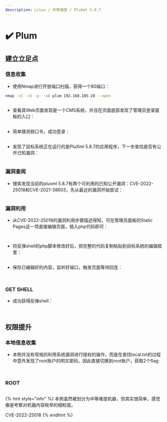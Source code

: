 ```yaml
---
description: Linux / 中等难度 / PluXml 5.8.7
---
```


# ✔️ Plum

## 建立立足点

### 信息收集

* 使用Nmap进行开放端口扫描，获得一个80端口：

```bash
nmap -sC -sV -p- -oA plum 192.168.185.28 --open
```

<figure><img src="../.gitbook/assets/1 (1) (1) (1) (1) (1) (1) (1) (1) (1).png" alt=""><figcaption></figcaption></figure>

* 查看其Web页面发现是一个CMS系统，并且在页面底部发现了管理员登录面板的入口：

<figure><img src="../.gitbook/assets/2 (1) (1) (1) (1) (1) (1) (1) (1) (1) (1).png" alt=""><figcaption></figcaption></figure>

* 简单猜测弱口令，成功登录：

<figure><img src="../.gitbook/assets/3 (1) (1) (1) (1) (1) (1) (1).png" alt=""><figcaption></figcaption></figure>

* 发现了目标系统正在运行的是PluXml 5.8.7的应用程序，下一步查找是否有公开已知漏洞：

<figure><img src="../.gitbook/assets/4 (1) (1) (1) (1) (1) (1) (1) (1).png" alt=""><figcaption></figcaption></figure>

### 漏洞查阅

* 搜索发现当前的pluxml 5.8.7有两个可利用的已知公开漏洞：CVE-2022-25018和CVE-2021-38603，先从最近的漏洞开始尝试：

<figure><img src="../.gitbook/assets/5 (1) (1) (1) (1) (1) (1) (1) (1).png" alt=""><figcaption></figcaption></figure>

### 漏洞利用

* 从CVE-2022-25018的漏洞利用步骤描述得知，可在管理员面板的Static Pages这一项直接编辑页面，插入php代码即可：

<figure><img src="../.gitbook/assets/6 (1) (1) (1) (1) (1) (1) (1) (1).png" alt=""><figcaption></figcaption></figure>

<figure><img src="../.gitbook/assets/7 (1) (1) (1) (1) (1) (1) (1).png" alt=""><figcaption></figcaption></figure>

* 将反弹shell的php脚本修改好后，把完整的代码复制粘贴到目标系统的编辑框里：

<figure><img src="../.gitbook/assets/8 (1) (1) (1) (1) (1).png" alt=""><figcaption></figcaption></figure>

* 保存已编辑好的内容，监听好端口，触发页面等待回连：

<figure><img src="../.gitbook/assets/9 (1) (1) (1) (1) (1) (1).png" alt=""><figcaption></figcaption></figure>

<figure><img src="../.gitbook/assets/10 (1) (1) (1) (1) (1).png" alt=""><figcaption></figcaption></figure>

### GET SHELL

* 成功获得反弹shell：

<figure><img src="../.gitbook/assets/11 (1) (1) (1) (1).png" alt=""><figcaption></figcaption></figure>

<figure><img src="../.gitbook/assets/12 (1) (1) (1) (1).png" alt=""><figcaption></figcaption></figure>

## 权限提升

### 本地信息收集

* 本例并没有常规的利用系统漏洞进行提权的操作，而是在查找local.txt的过程中意外发现了root账户的明文密码，因此直接切换到root账户，获取2个flag:

<figure><img src="../.gitbook/assets/13 (1) (1) (1).png" alt=""><figcaption></figcaption></figure>

<figure><img src="../.gitbook/assets/14 (1) (1) (1) (1) (1).png" alt=""><figcaption></figcaption></figure>

### ROOT

<figure><img src="../.gitbook/assets/15 (3).png" alt=""><figcaption></figcaption></figure>

{% hint style="info" %}
本例虽然被划分为中等难度机器，但其实很简单，感觉像是考察对机器内容枚举的细粒度。

CVE-2022-25018
{% endhint %}
